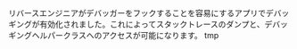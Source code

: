 リバースエンジニアがデバッガーをフックすることを容易にするアプリでデバッギングが有効化されました。これによってスタックトレースのダンプと、デバッギングヘルパークラスへのアクセスが可能になります。
tmp